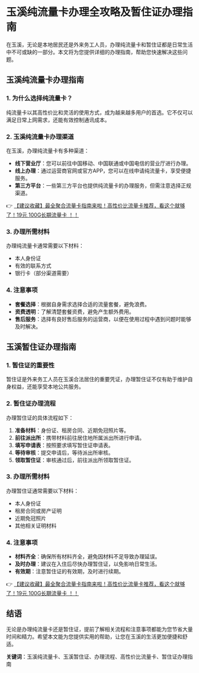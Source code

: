 # 玉溪纯流量卡办理全攻略及暂住证办理指南

在玉溪，无论是本地居民还是外来务工人员，办理纯流量卡和暂住证都是日常生活中不可或缺的一部分。本文将为您提供详细的办理指南，帮助您快速解决这些问题。

## 玉溪纯流量卡办理指南

### 1. 为什么选择纯流量卡？

纯流量卡以其高性价比和灵活的使用方式，成为越来越多用户的首选。它不仅可以满足日常上网需求，还能有效控制通讯成本。

### 2. 玉溪纯流量卡办理渠道

在玉溪，办理纯流量卡有多种渠道：

- **线下营业厅**：您可以前往中国移动、中国联通或中国电信的营业厅进行办理。
- **线上办理**：通过运营商官网或官方APP，您可以在线申请纯流量卡，享受便捷服务。
- **第三方平台**：一些第三方平台也提供纯流量卡的办理服务，但需注意选择正规渠道。

👉 [【建议收藏】最全聚合流量卡指南来啦！高性价比流量卡推荐，看这个就够了！19元 100G长期流量卡 ！！](https://www.91haoka.cn/webapp/weixiaodian/index.html?shop_id=563381)

### 3. 办理所需材料

办理纯流量卡通常需要以下材料：

- 本人身份证
- 有效的联系方式
- 银行卡（部分渠道需要）

### 4. 注意事项

- **套餐选择**：根据自身需求选择合适的流量套餐，避免浪费。
- **资费透明**：了解清楚套餐资费，避免产生额外费用。
- **售后服务**：选择有良好售后服务的运营商，以便在使用过程中遇到问题时能够及时解决。

## 玉溪暂住证办理指南

### 1. 暂住证的重要性

暂住证是外来务工人员在玉溪合法居住的重要凭证，办理暂住证不仅有助于维护自身权益，还能享受本地公共服务。

### 2. 暂住证办理流程

办理暂住证的具体流程如下：

1. **准备材料**：身份证、租房合同、近期免冠照片等。
2. **前往派出所**：携带材料前往居住地所属派出所进行申请。
3. **填写申请表**：按照要求填写暂住证申请表。
4. **等待审核**：提交申请后，等待派出所审核。
5. **领取暂住证**：审核通过后，前往派出所领取暂住证。

### 3. 办理所需材料

办理暂住证通常需要以下材料：

- 本人身份证
- 租房合同或房产证明
- 近期免冠照片
- 其他相关证明材料

### 4. 注意事项

- **材料齐全**：确保所有材料齐全，避免因材料不足导致办理延误。
- **及时办理**：建议在入住后尽快办理暂住证，以免影响日常生活。
- **有效期**：注意暂住证的有效期，及时进行续期。

👉 [【建议收藏】最全聚合流量卡指南来啦！高性价比流量卡推荐，看这个就够了！19元 100G长期流量卡 ！！](https://www.91haoka.cn/webapp/weixiaodian/index.html?shop_id=563381)

## 结语

无论是办理纯流量卡还是暂住证，提前了解相关流程和注意事项都能为您节省大量时间和精力。希望本文能为您提供实用的帮助，让您在玉溪的生活更加便捷和舒适。

**关键词**：玉溪纯流量卡、玉溪暂住证、办理流程、高性价比流量卡、暂住证办理指南